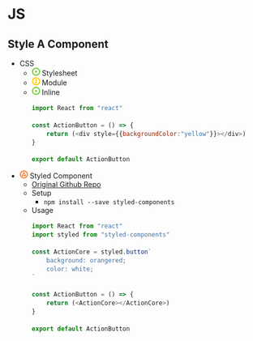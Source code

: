 # JS
## Style A Component
- CSS
    - ![](../../../-/1.png) Stylesheet
    - ![](../../../-/2.png) Module
    - ![](../../../-/1.png) Inline
        ~~~js
        import React from "react"

        const ActionButton = () => {
            return (<div style={{backgroundColor:"yellow"}}></div>)
        }

        export default ActionButton
        ~~~
- ![](../../../-/3.png) Styled Component
    - [Original Github Repo](https://github.com/styled-components/styled-components)
    - Setup
        - `npm install --save styled-components`
    - Usage
        ~~~js
        import React from "react"
        import styled from "styled-components"

        const ActionCore = styled.button`
            background: orangered;
            color: white;
        `

        const ActionButton = () => {
            return (<ActionCore></ActionCore>)
        }

        export default ActionButton
        ~~~